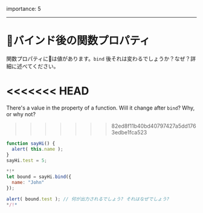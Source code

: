 importance: 5

---

# バインド後の関数プロパティ

関数プロパティには値があります。`bind` 後それは変わるでしょうか？なぜ？詳細に述べてください。

<<<<<<< HEAD
=======
There's a value in the property of a function. Will it change after `bind`? Why, or why not?
>>>>>>> 82ed8f11b40bd40797427a5dd1763edbe1fca523

```js run
function sayHi() {
  alert( this.name );
}
sayHi.test = 5;

*!*
let bound = sayHi.bind({
  name: "John"
});

alert( bound.test ); // 何が出力されるでしょう? それはなぜでしょう?
*/!*
```

